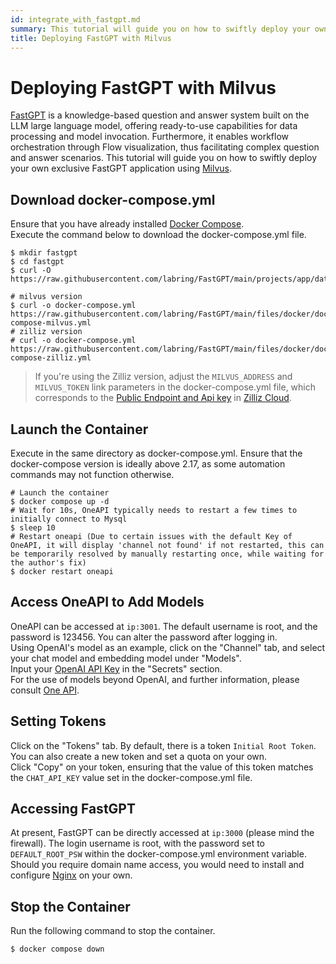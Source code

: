 ```yaml
---
id: integrate_with_fastgpt.md
summary: This tutorial will guide you on how to swiftly deploy your own exclusive FastGPT application using [Milvus](https://milvus.io/). 
title: Deploying FastGPT with Milvus
---
```


# Deploying FastGPT with Milvus

[FastGPT](https://fastgpt.in/) is a knowledge-based question and answer system built on the LLM large language model, offering ready-to-use capabilities for data processing and model invocation. Furthermore, it enables workflow orchestration through Flow visualization, thus facilitating complex question and answer scenarios. This tutorial will guide you on how to swiftly deploy your own exclusive FastGPT application using [Milvus](https://milvus.io/).

## Download docker-compose.yml
Ensure that you have already installed [Docker Compose](https://docs.docker.com/compose/).  
Execute the command below to download the docker-compose.yml file.
```shell
$ mkdir fastgpt
$ cd fastgpt
$ curl -O https://raw.githubusercontent.com/labring/FastGPT/main/projects/app/data/config.json

# milvus version
$ curl -o docker-compose.yml https://raw.githubusercontent.com/labring/FastGPT/main/files/docker/docker-compose-milvus.yml
# zilliz version
# curl -o docker-compose.yml https://raw.githubusercontent.com/labring/FastGPT/main/files/docker/docker-compose-zilliz.yml
```  
> If you're using the Zilliz version, adjust the `MILVUS_ADDRESS` and `MILVUS_TOKEN` link parameters in the docker-compose.yml file, which corresponds to the [Public Endpoint and Api key](https://docs.zilliz.com/docs/on-zilliz-cloud-console#free-cluster-details) in [Zilliz Cloud](https://zilliz.com/cloud).

## Launch the Container
Execute in the same directory as docker-compose.yml. Ensure that the docker-compose version is ideally above 2.17, as some automation commands may not function otherwise.
```shell
# Launch the container
$ docker compose up -d
# Wait for 10s, OneAPI typically needs to restart a few times to initially connect to Mysql
$ sleep 10
# Restart oneapi (Due to certain issues with the default Key of OneAPI, it will display 'channel not found' if not restarted, this can be temporarily resolved by manually restarting once, while waiting for the author's fix)
$ docker restart oneapi
```

## Access OneAPI to Add Models
OneAPI can be accessed at `ip:3001`. The default username is root, and the password is 123456. You can alter the password after logging in.  
Using OpenAI's model as an example, click on the "Channel" tab, and select your chat model and embedding model under "Models".  
Input your [OpenAI API Key](https://platform.openai.com/docs/quickstart) in the "Secrets" section.  
For the use of models beyond OpenAI, and further information, please consult [One API](https://doc.fastgpt.in/docs/development/one-api/).

## Setting Tokens
Click on the "Tokens" tab. By default, there is a token `Initial Root Token`. You can also create a new token and set a quota on your own.  
Click "Copy" on your token, ensuring that the value of this token matches the `CHAT_API_KEY` value set in the docker-compose.yml file.

## Accessing FastGPT
At present, FastGPT can be directly accessed at `ip:3000` (please mind the firewall). The login username is root, with the password set to `DEFAULT_ROOT_PSW` within the docker-compose.yml environment variable. Should you require domain name access, you would need to install and configure [Nginx](https://nginx.org/en/) on your own.

## Stop the Container
Run the following command to stop the container.
```shell
$ docker compose down
```